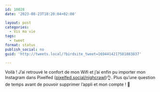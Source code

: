 ```yaml
---
id: 10028
date: '2023-08-23T18:20:04+02:00'

layout: post
categories:
  - Vis ma vie
tags:
  - tweet
format: status
publish_social: no
guid: 'http://tweets.local/?birdsite_tweet=1694414217581883837'

---
```


Voilà ! J’ai retrouvé le confort de mon Wifi et j’ai enfin pu importer mon Instagram dans Pixelfed ([pixelfed.social/nighcrawl](https://pixelfed.social/nighcrawl))👌. Plus qu’une question de temps avant de pouvoir supprimer l’appli et mon compte ! 🥳